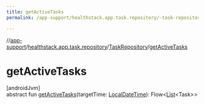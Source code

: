 ```yaml
---
title: getActiveTasks
permalink: /app-support/healthstack.app.task.repository/-task-repository/get-active-tasks.html

---
```

//[app-support](../../../index.html)/[healthstack.app.task.repository](../index.html)/[TaskRepository](index.html)/[getActiveTasks](get-active-tasks.html)



# getActiveTasks



[androidJvm]\
abstract fun [getActiveTasks](get-active-tasks.html)(targetTime: [LocalDateTime](https://developer.android.com/reference/kotlin/java/time/LocalDateTime.html)): Flow&lt;[List](https://kotlinlang.org/api/latest/jvm/stdlib/kotlin.collections/-list/index.html)&lt;Task&gt;&gt;




